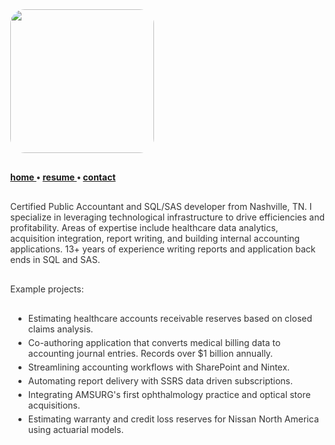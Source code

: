 ﻿<title>Jared Monger</title>
<style>
  body          { margin:40px; color:#333; }
  code          {background-color: #f8f8f8; padding:5px;}
  li            { margin:5px; }
  p             {margin:30px 0;}
  .img-rounded  {border-radius: 10%;}
</style>

<img class="img-rounded" height="230" src="https://avatars3.githubusercontent.com/u/27711028?v=3&amp;s=460" width="230">

<strong> <a href="{{site.url}}/">  home </a> •  <a href="{{site.url}}/resume">  resume </a> •  <a href="{{site.url}}/contact">  contact </a></strong>
  <br>

Certified Public Accountant and SQL/SAS developer from Nashville, TN. I specialize in leveraging technological infrastructure to drive efficiencies and profitability. Areas of expertise include healthcare data analytics, acquisition integration, report writing, and building internal accounting applications. 13+ years of experience writing reports and application back ends in SQL and SAS.

Example projects:

* Estimating healthcare accounts receivable reserves based on closed claims analysis.
* Co-authoring application that converts medical billing data to accounting journal entries. Records over $1 billion annually.
* Streamlining accounting workflows with SharePoint and Nintex.
* Automating report delivery with SSRS data driven subscriptions.
* Integrating AMSURG's first ophthalmology practice and optical store acquisitions.
* Estimating warranty and credit loss reserves for Nissan North America using actuarial models.

